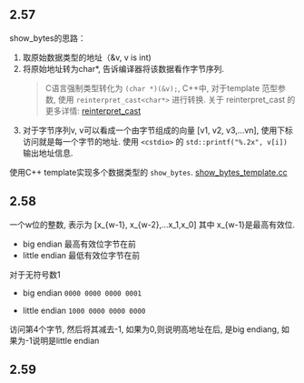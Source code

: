 ## 2.57

show_bytes的思路：
1. 取原始数据类型的地址（&v, v is int)
2. 将原始地址转为char*, 告诉编译器将该数据看作字节序列. 
   > C语言强制类型转化为 `(char *)(&v);`, C++中, 对于template 范型参数, 使用 `reinterpret_cast<char*>` 进行转换. 
   关于 reinterpret_cast 的更多详情: [reinterpret_cast](https://en.cppreference.com/w/cpp/language/reinterpret_cast) 
3. 对于字节序列v, v可以看成一个由字节组成的向量 [v1, v2, v3,...vn], 使用下标访问就是每一个字节的地址. 使用 `<cstdio>` 的 `std::printf("%.2x", v[i])` 输出地址信息. 

使用C++ template实现多个数据类型的 `show_bytes`. [show_bytes_template.cc](show_bytes_template.cc)

## 2.58
一个w位的整数, 表示为 [x_{w-1}, x_{w-2},...x_1,x_0] 其中 x_{w-1}是最高有效位. 
- big endian  最高有效位字节在前
- little endian 最低有效位字节在前

对于无符号数1
- big endian `0000 0000 0000 0001`

- little endian `1000 0000 0000 0000`

访问第4个字节, 然后将其减去-1, 如果为0,则说明高地址在后, 是big endiang, 如果为-1说明是little endian 


## 2.59
